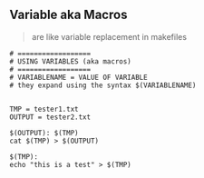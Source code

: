 

## Variable aka Macros

> are like variable replacement in makefiles

```make
# ==================
# USING VARIABLES (aka macros)
# ==================
# VARIABLENAME = VALUE OF VARIABLE
# they expand using the syntax $(VARIABLENAME)


TMP = tester1.txt
OUTPUT = tester2.txt

$(OUTPUT): $(TMP)
cat $(TMP) > $(OUTPUT)

$(TMP):
echo "this is a test" > $(TMP)
```
